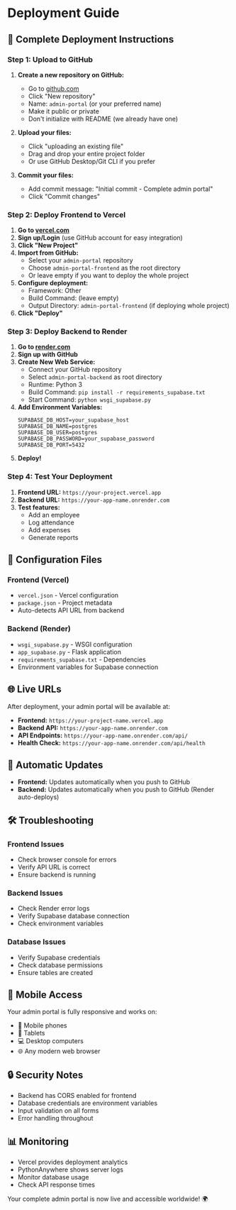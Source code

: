 # Deployment Guide

## 🚀 Complete Deployment Instructions

### Step 1: Upload to GitHub

1. **Create a new repository on GitHub:**
   - Go to [github.com](https://github.com)
   - Click "New repository"
   - Name: `admin-portal` (or your preferred name)
   - Make it public or private
   - Don't initialize with README (we already have one)

2. **Upload your files:**
   - Click "uploading an existing file"
   - Drag and drop your entire project folder
   - Or use GitHub Desktop/Git CLI if you prefer

3. **Commit your files:**
   - Add commit message: "Initial commit - Complete admin portal"
   - Click "Commit changes"

### Step 2: Deploy Frontend to Vercel

1. **Go to [vercel.com](https://vercel.com)**
2. **Sign up/Login** (use GitHub account for easy integration)
3. **Click "New Project"**
4. **Import from GitHub:**
   - Select your `admin-portal` repository
   - Choose `admin-portal-frontend` as the root directory
   - Or leave empty if you want to deploy the whole project
5. **Configure deployment:**
   - Framework: Other
   - Build Command: (leave empty)
   - Output Directory: `admin-portal-frontend` (if deploying whole project)
6. **Click "Deploy"**

### Step 3: Deploy Backend to Render

1. **Go to [render.com](https://render.com)**
2. **Sign up with GitHub**
3. **Create New Web Service:**
   - Connect your GitHub repository
   - Select `admin-portal-backend` as root directory
   - Runtime: Python 3
   - Build Command: `pip install -r requirements_supabase.txt`
   - Start Command: `python wsgi_supabase.py`
4. **Add Environment Variables:**
   ```
   SUPABASE_DB_HOST=your_supabase_host
   SUPABASE_DB_NAME=postgres
   SUPABASE_DB_USER=postgres
   SUPABASE_DB_PASSWORD=your_supabase_password
   SUPABASE_DB_PORT=5432
   ```
5. **Deploy!**

### Step 4: Test Your Deployment

1. **Frontend URL:** `https://your-project.vercel.app`
2. **Backend URL:** `https://your-app-name.onrender.com`
3. **Test features:**
   - Add an employee
   - Log attendance
   - Add expenses
   - Generate reports

## 🔧 Configuration Files

### Frontend (Vercel)
- `vercel.json` - Vercel configuration
- `package.json` - Project metadata
- Auto-detects API URL from backend

### Backend (Render)
- `wsgi_supabase.py` - WSGI configuration
- `app_supabase.py` - Flask application
- `requirements_supabase.txt` - Dependencies
- Environment variables for Supabase connection

## 🌐 Live URLs

After deployment, your admin portal will be available at:

- **Frontend:** `https://your-project-name.vercel.app`
- **Backend API:** `https://your-app-name.onrender.com`
- **API Endpoints:** `https://your-app-name.onrender.com/api/`
- **Health Check:** `https://your-app-name.onrender.com/api/health`

## 🔄 Automatic Updates

- **Frontend:** Updates automatically when you push to GitHub
- **Backend:** Updates automatically when you push to GitHub (Render auto-deploys)

## 🛠️ Troubleshooting

### Frontend Issues
- Check browser console for errors
- Verify API URL is correct
- Ensure backend is running

### Backend Issues
- Check Render error logs
- Verify Supabase database connection
- Check environment variables

### Database Issues
- Verify Supabase credentials
- Check database permissions
- Ensure tables are created

## 📱 Mobile Access

Your admin portal is fully responsive and works on:
- 📱 Mobile phones
- 📱 Tablets
- 💻 Desktop computers
- 🌐 Any modern web browser

## 🔒 Security Notes

- Backend has CORS enabled for frontend
- Database credentials are environment variables
- Input validation on all forms
- Error handling throughout

## 📊 Monitoring

- Vercel provides deployment analytics
- PythonAnywhere shows server logs
- Monitor database usage
- Check API response times

Your complete admin portal is now live and accessible worldwide! 🌍

